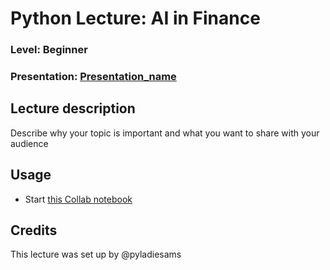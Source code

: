 
# Python Lecture: AI in Finance
### Level: Beginner
### Presentation: [Presentation_name](presentation_ai_in_finance.pptx)

## Lecture description
Describe why your topic is important and what you want to share with your audience

## Usage
* Start [this Collab notebook]()

## Credits
This lecture was set up by @pyladiesams
